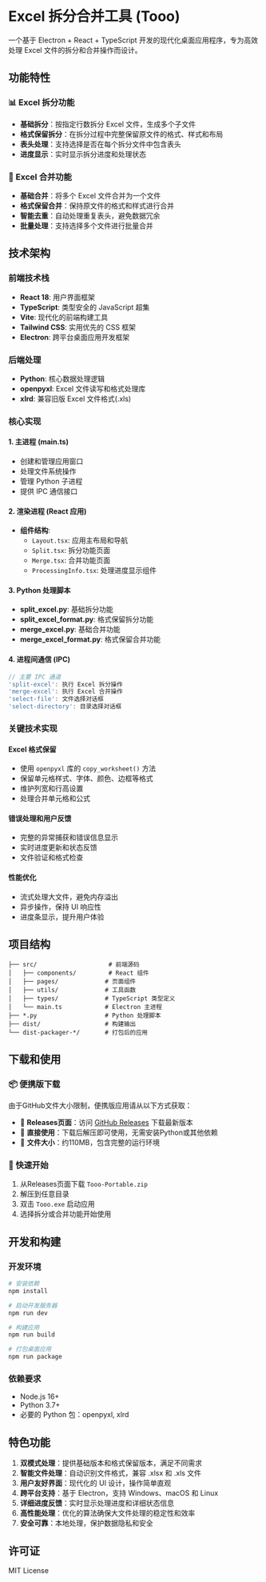 # Excel 拆分合并工具 (Tooo)

一个基于 Electron + React + TypeScript 开发的现代化桌面应用程序，专为高效处理 Excel 文件的拆分和合并操作而设计。

## 功能特性

### 📊 Excel 拆分功能
- **基础拆分**：按指定行数拆分 Excel 文件，生成多个子文件
- **格式保留拆分**：在拆分过程中完整保留原文件的格式、样式和布局
- **表头处理**：支持选择是否在每个拆分文件中包含表头
- **进度显示**：实时显示拆分进度和处理状态

### 🔗 Excel 合并功能
- **基础合并**：将多个 Excel 文件合并为一个文件
- **格式保留合并**：保持原文件的格式和样式进行合并
- **智能去重**：自动处理重复表头，避免数据冗余
- **批量处理**：支持选择多个文件进行批量合并

## 技术架构

### 前端技术栈
- **React 18**: 用户界面框架
- **TypeScript**: 类型安全的 JavaScript 超集
- **Vite**: 现代化的前端构建工具
- **Tailwind CSS**: 实用优先的 CSS 框架
- **Electron**: 跨平台桌面应用开发框架

### 后端处理
- **Python**: 核心数据处理逻辑
- **openpyxl**: Excel 文件读写和格式处理库
- **xlrd**: 兼容旧版 Excel 文件格式(.xls)

### 核心实现

#### 1. 主进程 (main.ts)
- 创建和管理应用窗口
- 处理文件系统操作
- 管理 Python 子进程
- 提供 IPC 通信接口

#### 2. 渲染进程 (React 应用)
- **组件结构**:
  - `Layout.tsx`: 应用主布局和导航
  - `Split.tsx`: 拆分功能页面
  - `Merge.tsx`: 合并功能页面
  - `ProcessingInfo.tsx`: 处理进度显示组件

#### 3. Python 处理脚本
- **split_excel.py**: 基础拆分功能
- **split_excel_format.py**: 格式保留拆分功能
- **merge_excel.py**: 基础合并功能
- **merge_excel_format.py**: 格式保留合并功能

#### 4. 进程间通信 (IPC)
```typescript
// 主要 IPC 通道
'split-excel': 执行 Excel 拆分操作
'merge-excel': 执行 Excel 合并操作
'select-file': 文件选择对话框
'select-directory': 目录选择对话框
```

### 关键技术实现

#### Excel 格式保留
- 使用 `openpyxl` 库的 `copy_worksheet()` 方法
- 保留单元格样式、字体、颜色、边框等格式
- 维护列宽和行高设置
- 处理合并单元格和公式

#### 错误处理和用户反馈
- 完整的异常捕获和错误信息显示
- 实时进度更新和状态反馈
- 文件验证和格式检查

#### 性能优化
- 流式处理大文件，避免内存溢出
- 异步操作，保持 UI 响应性
- 进度条显示，提升用户体验

## 项目结构

```
├── src/                    # 前端源码
│   ├── components/         # React 组件
│   ├── pages/             # 页面组件
│   ├── utils/             # 工具函数
│   ├── types/             # TypeScript 类型定义
│   └── main.ts            # Electron 主进程
├── *.py                   # Python 处理脚本
├── dist/                  # 构建输出
└── dist-packager-*/       # 打包后的应用
```

## 下载和使用

### 📦 便携版下载
由于GitHub文件大小限制，便携版应用请从以下方式获取：
- 🔗 **Releases页面**：访问 [GitHub Releases](https://github.com/dolbyw/Excel-SplitMerge-Tooo/releases) 下载最新版本
- 📱 **直接使用**：下载后解压即可使用，无需安装Python或其他依赖
- 💾 **文件大小**：约110MB，包含完整的运行环境

### 🚀 快速开始
1. 从Releases页面下载 `Tooo-Portable.zip`
2. 解压到任意目录
3. 双击 `Tooo.exe` 启动应用
4. 选择拆分或合并功能开始使用

## 开发和构建

### 开发环境
```bash
# 安装依赖
npm install

# 启动开发服务器
npm run dev

# 构建应用
npm run build

# 打包桌面应用
npm run package
```

### 依赖要求
- Node.js 16+
- Python 3.7+
- 必要的 Python 包：openpyxl, xlrd

## 特色功能

1. **双模式处理**：提供基础版本和格式保留版本，满足不同需求
2. **智能文件处理**：自动识别文件格式，兼容 .xlsx 和 .xls 文件
3. **用户友好界面**：现代化的 UI 设计，操作简单直观
4. **跨平台支持**：基于 Electron，支持 Windows、macOS 和 Linux
5. **详细进度反馈**：实时显示处理进度和详细状态信息
6. **高性能处理**：优化的算法确保大文件处理的稳定性和效率
7. **安全可靠**：本地处理，保护数据隐私和安全

## 许可证

MIT License

